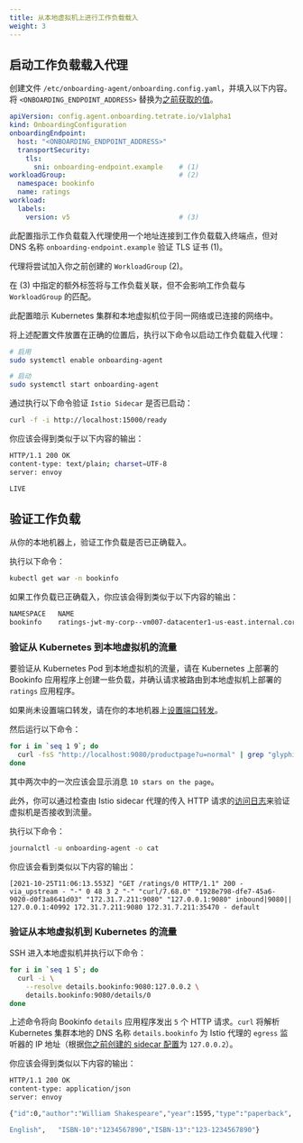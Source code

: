 ```yaml
---
title: 从本地虚拟机上进行工作负载载入
weight: 3
---
```


## 启动工作负载载入代理

创建文件 `/etc/onboarding-agent/onboarding.config.yaml`，并填入以下内容。将 `<ONBOARDING_ENDPOINT_ADDRESS>` 替换为[之前获取的值](../../aws-ec2/enable-workload-onboarding)。

```yaml
apiVersion: config.agent.onboarding.tetrate.io/v1alpha1
kind: OnboardingConfiguration
onboardingEndpoint:
  host: "<ONBOARDING_ENDPOINT_ADDRESS>"
  transportSecurity:
    tls:
      sni: onboarding-endpoint.example    # (1)
workloadGroup:                            # (2)
  namespace: bookinfo
  name: ratings
workload:
  labels:
    version: v5                           # (3)
```

此配置指示工作负载载入代理使用一个地址连接到工作负载载入终端点，但对 DNS 名称 `onboarding-endpoint.example` 验证 TLS 证书 (1)。

代理将尝试加入你之前创建的 `WorkloadGroup` (2)。

在 (3) 中指定的额外标签将与工作负载关联，但不会影响工作负载与 `WorkloadGroup` 的匹配。

此配置暗示 Kubernetes 集群和本地虚拟机位于同一网络或已连接的网络中。

将上述配置文件放置在正确的位置后，执行以下命令以启动工作负载载入代理：

```bash
# 启用
sudo systemctl enable onboarding-agent

# 启动
sudo systemctl start onboarding-agent
```

通过执行以下命令验证 `Istio Sidecar` 是否已启动：

```bash
curl -f -i http://localhost:15000/ready
```

你应该会得到类似于以下内容的输出：

```bash
HTTP/1.1 200 OK
content-type: text/plain; charset=UTF-8
server: envoy

LIVE
```

## 验证工作负载

从你的本地机器上，验证工作负载是否已正确载入。

执行以下命令：

```bash
kubectl get war -n bookinfo 
```

如果工作负载已正确载入，你应该会得到类似于以下内容的输出：

```bash
NAMESPACE   NAME                                                           AGENT CONNECTED   AGE
bookinfo    ratings-jwt-my-corp--vm007-datacenter1-us-east.internal.corp   True              1m
```

### 验证从 Kubernetes 到本地虚拟机的流量

要验证从 Kubernetes Pod 到本地虚拟机的流量，请在 Kubernetes 上部署的 Bookinfo 应用程序上创建一些负载，并确认请求被路由到本地虚拟机上部署的 `ratings` 应用程序。

如果尚未设置端口转发，请在你的本地机器上[设置端口转发](../../aws-ec2/bookinfo)。

然后运行以下命令：

```bash
for i in `seq 1 9`; do
  curl -fsS "http://localhost:9080/productpage?u=normal" | grep "glyphicon-star" | wc -l | awk '{print $1" stars on the page"}'
done
```

其中两次中的一次应该会显示消息 `10 stars on the page`。

此外，你可以通过检查由 Istio sidecar 代理的传入 HTTP 请求的[访问日志](https://www.envoyproxy.io/docs/envoy/latest/configuration/observability/access_log/usage)来验证虚拟机是否接收到流量。

执行以下命令：

```bash
journalctl -u onboarding-agent -o cat
```

你应该会看到类似以下内容的输出：

```text
[2021-10-25T11:06:13.553Z] "GET /ratings/0 HTTP/1.1" 200 - via_upstream - "-" 0 48 3 2 "-" "curl/7.68.0" "1928e798-dfe7-45a6-9020-d0f3a8641d03" "172.31.7.211:9080" "127.0.0.1:9080" inbound|9080|| 127.0.0.1:40992 172.31.7.211:9080 172.31.7.211:35470 - default
```

### 验证从本地虚拟机到 Kubernetes 的流量

SSH 进入本地虚拟机并执行以下命令：

```bash
for i in `seq 1 5`; do
  curl -i \
    --resolve details.bookinfo:9080:127.0.0.2 \
    details.bookinfo:9080/details/0
done
```

上述命令将向 Bookinfo `details` 应用程序发出 `5` 个 HTTP 请求。`curl` 将解析 Kubernetes 集群本地的 DNS 名称 `details.bookinfo` 为 Istio 代理的 `egress` 监听器的 IP 地址（根据[你之前创建的 sidecar 配置](../configure-workload-onboarding)为 `127.0.0.2`）。

你应该会得到类似以下内容的输出：

```bash
HTTP/1.1 200 OK
content-type: application/json
server: envoy

{"id":0,"author":"William Shakespeare","year":1595,"type":"paperback",   "pages":200,"publisher":"PublisherA","language":"

English",   "ISBN-10":"1234567890","ISBN-13":"123-1234567890"}
```
